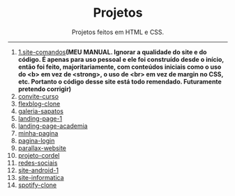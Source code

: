 <h1 align="center">Projetos</h1>
 <p align="center">Projetos feitos em HTML e CSS.</p>
 <hr>

 <ol>
    <li><a href="https://joaolagos.github.io/Projetos/1.site-comandos/">1.site-comandos</a><strong>(MEU MANUAL. Ignorar a qualidade do site e do código. É apenas para uso pessoal e ele foi construído desde o início, então foi feito, majoritariamente, com conteúdos iniciais como o uso do &lt;b&gt; em vez de &lt;strong&gt;, o uso de &lt;br&gt; em vez de margin no CSS, etc. Portanto o código desse site está todo remendado. Futuramente pretendo corrigir)</strong></li>
    <li><a href="https://joaolagos.github.io/Projetos/convite-curso">convite-curso</a>
    <li><a href="https://joaolagos.github.io/Projetos/flexblog-clone">flexblog-clone</a>
    <li><a href="https://joaolagos.github.io/Projetos/galeria-sapatos">galeria-sapatos</a>
    <li><a href="https://joaolagos.github.io/Projetos/landing-page-1">landing-page-1</a>
    <li><a href="https://joaolagos.github.io/Projetos/landing-page-academia">landing-page-academia</a>
    <li><a href="https://joaolagos.github.io/Projetos/minha-pagina">minha-pagina</a>
    <li><a href="https://joaolagos.github.io/Projetos/pagina-login">pagina-login</a>
    <li><a href="https://joaolagos.github.io/Projetos/parallax-website">parallax-website</a>
    <li><a href="https://joaolagos.github.io/Projetos/projeto-cordel">projeto-cordel</a>
    <li><a href="https://joaolagos.github.io/Projetos/redes-sociais">redes-sociais</a>
    <li><a href="https://joaolagos.github.io/Projetos/site-android-1">site-android-1</a>
    <li><a href="https://joaolagos.github.io/Projetos/site-informatica">site-informatica</a>
    <li><a href="https://joaolagos.github.io/Projetos/spotify-clone">spotify-clone</a>
 </ol>


